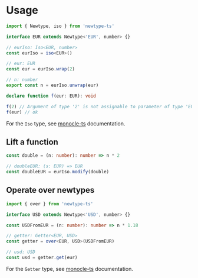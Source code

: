 # Usage

```ts
import { Newtype, iso } from 'newtype-ts'

interface EUR extends Newtype<'EUR', number> {}

// eurIso: Iso<EUR, number>
const eurIso = iso<EUR>()

// eur: EUR
const eur = eurIso.wrap(2)

// n: number
export const n = eurIso.unwrap(eur)

declare function f(eur: EUR): void

f(2) // Argument of type '2' is not assignable to parameter of type 'EUR'
f(eur) // ok
```

For the `Iso` type, see [monocle-ts](https://github.com/gcanti/monocle-ts) documentation.

## Lift a function

```ts
const double = (n: number): number => n * 2

// doubleEUR: (s: EUR) => EUR
const doubleEUR = eurIso.modify(double)
```

## Operate over newtypes

```ts
import { over } from 'newtype-ts'

interface USD extends Newtype<'USD', number> {}

const USDFromEUR = (n: number): number => n * 1.18

// getter: Getter<EUR, USD>
const getter = over<EUR, USD>(USDFromEUR)

// usd: USD
const usd = getter.get(eur)
```

For the `Getter` type, see [monocle-ts](https://github.com/gcanti/monocle-ts) documentation.
